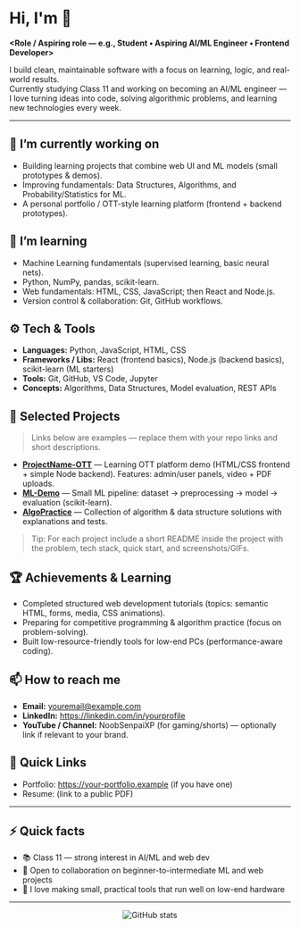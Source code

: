 # Hi, I'm <Your Name> 👋

**<Role / Aspiring role — e.g., Student • Aspiring AI/ML Engineer • Frontend Developer>**

I build clean, maintainable software with a focus on learning, logic, and real-world results.  
Currently studying Class 11 and working on becoming an AI/ML engineer — I love turning ideas into code, solving algorithmic problems, and learning new technologies every week.

---

## 🔭 I’m currently working on
- Building learning projects that combine web UI and ML models (small prototypes & demos).
- Improving fundamentals: Data Structures, Algorithms, and Probability/Statistics for ML.
- A personal portfolio / OTT-style learning platform (frontend + backend prototypes).

## 🌱 I’m learning
- Machine Learning fundamentals (supervised learning, basic neural nets).
- Python, NumPy, pandas, scikit-learn.
- Web fundamentals: HTML, CSS, JavaScript; then React and Node.js.
- Version control & collaboration: Git, GitHub workflows.

## ⚙️ Tech & Tools
- **Languages:** Python, JavaScript, HTML, CSS
- **Frameworks / Libs:** React (frontend basics), Node.js (backend basics), scikit-learn (ML starters)
- **Tools:** Git, GitHub, VS Code, Jupyter
- **Concepts:** Algorithms, Data Structures, Model evaluation, REST APIs

## 💼 Selected Projects
> Links below are examples — replace them with your repo links and short descriptions.

- **[ProjectName-OTT](https://github.com/yourusername/ProjectName-OTT)** — Learning OTT platform demo (HTML/CSS frontend + simple Node backend). Features: admin/user panels, video + PDF uploads.
- **[ML-Demo](https://github.com/yourusername/ML-Demo)** — Small ML pipeline: dataset → preprocessing → model → evaluation (scikit-learn).
- **[AlgoPractice](https://github.com/yourusername/AlgoPractice)** — Collection of algorithm & data structure solutions with explanations and tests.

> Tip: For each project include a short README inside the project with the problem, tech stack, quick start, and screenshots/GIFs.

## 🏆 Achievements & Learning
- Completed structured web development tutorials (topics: semantic HTML, forms, media, CSS animations).
- Preparing for competitive programming & algorithm practice (focus on problem-solving).
- Built low-resource-friendly tools for low-end PCs (performance-aware coding).

## 📫 How to reach me
- **Email:** youremail@example.com  
- **LinkedIn:** https://linkedin.com/in/yourprofile  
- **YouTube / Channel:** NoobSenpaiXP (for gaming/shorts) — optionally link if relevant to your brand.

## 🔗 Quick Links
- Portfolio: https://your-portfolio.example (if you have one)
- Resume: (link to a public PDF)

---

## ⚡ Quick facts
- 📚 Class 11 — strong interest in AI/ML and web dev  
- 🔧 Open to collaboration on beginner-to-intermediate ML and web projects  
- 🧩 I love making small, practical tools that run well on low-end hardware

---

<!-- Optional: GitHub stats and language card (remove if you prefer minimal profile) -->
<p align="center">
  <img src="https://github-readme-stats.vercel.app/api?username=yourusername&show_icons=true&theme=default" alt="GitHub stats" />
</p>

<!-- End of README -->
